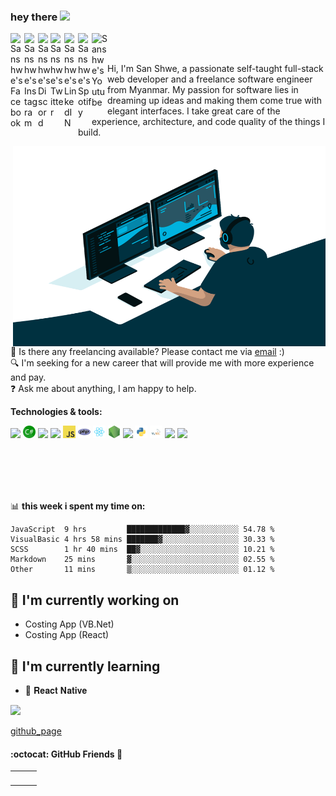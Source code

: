 ### hey there <img src="https://media.giphy.com/media/hvRJCLFzcasrR4ia7z/giphy.gif" width="25">  

<a href="https://www.instagram.com/_sanshwe_/">
  <img align="left" alt="Sanshwe's Facebook" width="22px" src="https://camo.githubusercontent.com/8f245234577766478eaf3ee72b0615e99bb9ef3eaa56e1c37f75692811181d5c/68747470733a2f2f6564656e742e6769746875622e696f2f537570657254696e7949636f6e732f696d616765732f7376672f66616365626f6f6b2e737667" />
</a>
<a href="https://www.instagram.com/sanshwe330/">
  <img align="left" alt="Sanshwe's Instagram" width="22px" src="https://raw.githubusercontent.com/hussainweb/hussainweb/main/icons/instagram.png" />
</a>
<a href="https://discordapp.com/users/635485461346910258">
  <img align="left" alt="Sanshwe's Discord" width="20" src="https://raw.githubusercontent.com/peterthehan/peterthehan/master/assets/discord.svg" />
</a>
<a href="https://twitter.com/@_sanshwe_">
  <img align="left" alt="Sanshwe's Twitter" width="22px" src="https://camo.githubusercontent.com/35b0b8bfbd8840f35607fb56ad0a139047fd5d6e09ceb060c5c6f0a5abd1044c/68747470733a2f2f6564656e742e6769746875622e696f2f537570657254696e7949636f6e732f696d616765732f7376672f747769747465722e737667" />
</a>
<a href="https://www.linkedin.com/in/san-shwe-19a767233/">
  <img align="left" alt="Sanshwe's LinkedIN" width="22px" src="https://raw.githubusercontent.com/peterthehan/peterthehan/master/assets/linkedin.svg" />
</a>
<a href="https://avatars.githubusercontent.com/u/251374?s=200&v=4">
  <img align="left" alt="Sanshwe's Spotify" width="22px" src="https://camo.githubusercontent.com/15d4e1b8bf3ed25b7131cc93f248f86cc42deaf9e19fdb61aa1ba3b46e0400a5/68747470733a2f2f6564656e742e6769746875622e696f2f537570657254696e7949636f6e732f696d616765732f7376672f73706f746966792e737667" />
</a>

<a href="https://www.youtube.com/channel/UCkVQFqUEYM-_rH89fWOa2XA">
  <img align="left" alt="Sanshwe's Youtube" width="25px" src="https://www.svgrepo.com/show/13671/youtube.svg" />
</a>
<br /><br />

Hi, I'm San Shwe, a passionate self-taught full-stack web developer and a freelance software engineer from Myanmar. My passion for software lies in dreaming up ideas and making them come true with elegant interfaces. I take great care of the experience, architecture, and code quality of the things I build.

<!-- i am also an open-source enthusiast and maintainer. i learned a lot from the open-source community and i love how collaboration and knowledge sharing happened through open-source. -->


  <img align="right" alt="GIF" src="https://github.com/San-Shwe/San-Shwe/blob/main/img/code.gif" width="500" height="320" />
 
  
💼 Is there any freelancing available? Please contact me via <a href="mailto:sanshwe330@gmail.com?">email</a> :)  
🔍 I'm seeking for a new career that will provide me with more experience and pay.  
❓ Ask me about anything, I am happy to help.  

**Technologies & tools:**  

<code><img height="20" src="https://upload.wikimedia.org/wikipedia/commons/thumb/4/40/VB.NET_Logo.svg/768px-VB.NET_Logo.svg.png"></code>
<code><img height="20" src="https://raw.githubusercontent.com/github/explore/80688e429a7d4ef2fca1e82350fe8e3517d3494d/topics/csharp/csharp.png"></code>
<code><img height="20" src="https://camo.githubusercontent.com/72e5df59529a42423d671ba4c02bfb327d917517bfff18595c5e5dc17a5abece/68747470733a2f2f6564656e742e6769746875622e696f2f537570657254696e7949636f6e732f696d616765732f7376672f68746d6c352e737667"></code>
<code><img height="20" src="https://camo.githubusercontent.com/b788527f604d8e727fcc90d721984125bced85c8a1c9f8da69c6c4a3e51df3c5/68747470733a2f2f6564656e742e6769746875622e696f2f537570657254696e7949636f6e732f696d616765732f7376672f637373332e737667"></code>
<code><img height="20" src="https://raw.githubusercontent.com/github/explore/80688e429a7d4ef2fca1e82350fe8e3517d3494d/topics/javascript/javascript.png"></code>
<code><img height="20" src="https://raw.githubusercontent.com/github/explore/80688e429a7d4ef2fca1e82350fe8e3517d3494d/topics/php/php.png"></code>
<code><img height="20" src="https://raw.githubusercontent.com/github/explore/80688e429a7d4ef2fca1e82350fe8e3517d3494d/topics/react/react.png"></code>
<code><img height="20" src="https://raw.githubusercontent.com/github/explore/80688e429a7d4ef2fca1e82350fe8e3517d3494d/topics/nodejs/nodejs.png"></code>
<code><img height="20" src="https://camo.githubusercontent.com/9ebde7ca22ab3f3b4bf92d2743804ab9e581e413a16cdf3626c2092e69967d80/68747470733a2f2f63646e2e6a7364656c6976722e6e65742f67682f64657669636f6e732f64657669636f6e2f69636f6e732f6d6f6e676f64622f6d6f6e676f64622d6f726967696e616c2e737667"></code>
<code><img height="20" src="https://raw.githubusercontent.com/github/explore/80688e429a7d4ef2fca1e82350fe8e3517d3494d/topics/python/python.png"></code>
<code><img height="20" src="https://raw.githubusercontent.com/github/explore/80688e429a7d4ef2fca1e82350fe8e3517d3494d/topics/mysql/mysql.png"></code>
<code><img height="20" src="https://camo.githubusercontent.com/a7628672dbfd8720309680580dbfe8aff1d12a1bb2397b5c36cd10a56e08adf7/68747470733a2f2f6564656e742e6769746875622e696f2f537570657254696e7949636f6e732f696d616765732f7376672f6769742e737667"></code>
<code><img height="20" src="https://upload.wikimedia.org/wikipedia/commons/thumb/f/f1/Microsoft_Office_Access_%282019-present%29.svg/2097px-Microsoft_Office_Access_%282019-present%29.svg.png"></code>

<br /><br /><br /><br />

📊 **this week i spent my time on:**
<!-- START_SECTION:waka -->
```text
JavaScript  9 hrs         █████████████▓░░░░░░░░░░░ 54.78 % 
VisualBasic 4 hrs 58 mins ███████▓░░░░░░░░░░░░░░░░░ 30.33 % 
SCSS        1 hr 40 mins  ██▓░░░░░░░░░░░░░░░░░░░░░░ 10.21 % 
Markdown    25 mins       ▓░░░░░░░░░░░░░░░░░░░░░░░░ 02.55 % 
Other       11 mins       ▒░░░░░░░░░░░░░░░░░░░░░░░░ 01.12 % 
```
<!-- END_SECTION:waka -->

<!-- if you like what i do, maybe consider buying me a coffee/tea 🥺👉👈 -->

<!-- <a href="https://www.buymeacoffee.com/abhisheknaiidu" target="_blank"><img src="https://cdn.buymeacoffee.com/buttons/v2/default-red.png" alt="Buy Me A Coffee" width="150" ></a> -->

<!-- 🚧 **my todoist stats:** -->
<!-- TODO-IST:START -->
<!-- 🏆  7,995 Karma Points           
🌸  Completed 0 tasks today           
✅  Completed 673 tasks so far           
⏳  Longest streak is 10 days -->
<!-- TODO-IST:END -->
<!-- - 🌱 &nbsp;I’m currently learning React -->
## 🔭 I'm currently working on

- Costing App (VB.Net)
- Costing App (React)


## 🌱 I'm currently learning

- 📱 𝐑𝐞𝐚𝐜𝐭 𝐍𝐚𝐭𝐢𝐯𝐞

![](https://visitor-badge.glitch.me/badge?page_id=San-Shwe.San-Shwe)


[github_page](https://san-shwe.github.io/financial-calculator/)

#### :octocat: GitHub Friends 🤝 	
<table>
  <tr>
    <td align="center"><a href="https://github.com/hanpainghtoo"><kbd><img src="https://avatars.githubusercontent.com/u/89374878?v=4" width="40px;" alt=""/></kbd></td>
    <td align="center"><a href="https://github.com/LynnLattYati"><kbd><img src="https://avatars.githubusercontent.com/u/108814689?v=4" width="40px;" alt=""/></kbd></td>
    <td align="center"><a href="https://github.com/Toshikiyk"><kbd><img src="https://avatars.githubusercontent.com/u/75468942?v=4" width="40px;" alt=""/></kbd></td>
  </tr>
</table>
